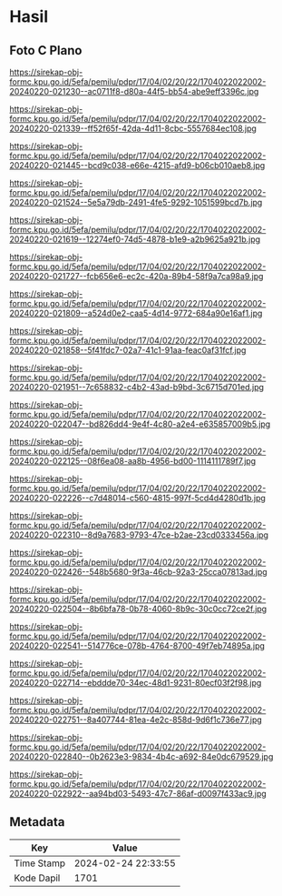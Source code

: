 # Hasil

## Foto C Plano

https://sirekap-obj-formc.kpu.go.id/5efa/pemilu/pdpr/17/04/02/20/22/1704022022002-20240220-021230--ac0711f8-d80a-44f5-bb54-abe9eff3396c.jpg

https://sirekap-obj-formc.kpu.go.id/5efa/pemilu/pdpr/17/04/02/20/22/1704022022002-20240220-021339--ff52f65f-42da-4d11-8cbc-5557684ec108.jpg

https://sirekap-obj-formc.kpu.go.id/5efa/pemilu/pdpr/17/04/02/20/22/1704022022002-20240220-021445--bcd9c038-e66e-4215-afd9-b06cb010aeb8.jpg

https://sirekap-obj-formc.kpu.go.id/5efa/pemilu/pdpr/17/04/02/20/22/1704022022002-20240220-021524--5e5a79db-2491-4fe5-9292-1051599bcd7b.jpg

https://sirekap-obj-formc.kpu.go.id/5efa/pemilu/pdpr/17/04/02/20/22/1704022022002-20240220-021619--12274ef0-74d5-4878-b1e9-a2b9625a921b.jpg

https://sirekap-obj-formc.kpu.go.id/5efa/pemilu/pdpr/17/04/02/20/22/1704022022002-20240220-021727--fcb656e6-ec2c-420a-89b4-58f9a7ca98a9.jpg

https://sirekap-obj-formc.kpu.go.id/5efa/pemilu/pdpr/17/04/02/20/22/1704022022002-20240220-021809--a524d0e2-caa5-4d14-9772-684a90e16af1.jpg

https://sirekap-obj-formc.kpu.go.id/5efa/pemilu/pdpr/17/04/02/20/22/1704022022002-20240220-021858--5f41fdc7-02a7-41c1-91aa-feac0af31fcf.jpg

https://sirekap-obj-formc.kpu.go.id/5efa/pemilu/pdpr/17/04/02/20/22/1704022022002-20240220-021951--7c658832-c4b2-43ad-b9bd-3c6715d701ed.jpg

https://sirekap-obj-formc.kpu.go.id/5efa/pemilu/pdpr/17/04/02/20/22/1704022022002-20240220-022047--bd826dd4-9e4f-4c80-a2e4-e635857009b5.jpg

https://sirekap-obj-formc.kpu.go.id/5efa/pemilu/pdpr/17/04/02/20/22/1704022022002-20240220-022125--08f6ea08-aa8b-4956-bd00-1114111789f7.jpg

https://sirekap-obj-formc.kpu.go.id/5efa/pemilu/pdpr/17/04/02/20/22/1704022022002-20240220-022226--c7d48014-c560-4815-997f-5cd4d4280d1b.jpg

https://sirekap-obj-formc.kpu.go.id/5efa/pemilu/pdpr/17/04/02/20/22/1704022022002-20240220-022310--8d9a7683-9793-47ce-b2ae-23cd0333456a.jpg

https://sirekap-obj-formc.kpu.go.id/5efa/pemilu/pdpr/17/04/02/20/22/1704022022002-20240220-022426--548b5680-9f3a-46cb-92a3-25cca07813ad.jpg

https://sirekap-obj-formc.kpu.go.id/5efa/pemilu/pdpr/17/04/02/20/22/1704022022002-20240220-022504--8b6bfa78-0b78-4060-8b9c-30c0cc72ce2f.jpg

https://sirekap-obj-formc.kpu.go.id/5efa/pemilu/pdpr/17/04/02/20/22/1704022022002-20240220-022541--514776ce-078b-4764-8700-49f7eb74895a.jpg

https://sirekap-obj-formc.kpu.go.id/5efa/pemilu/pdpr/17/04/02/20/22/1704022022002-20240220-022714--ebddde70-34ec-48d1-9231-80ecf03f2f98.jpg

https://sirekap-obj-formc.kpu.go.id/5efa/pemilu/pdpr/17/04/02/20/22/1704022022002-20240220-022751--8a407744-81ea-4e2c-858d-9d6f1c736e77.jpg

https://sirekap-obj-formc.kpu.go.id/5efa/pemilu/pdpr/17/04/02/20/22/1704022022002-20240220-022840--0b2623e3-9834-4b4c-a692-84e0dc679529.jpg

https://sirekap-obj-formc.kpu.go.id/5efa/pemilu/pdpr/17/04/02/20/22/1704022022002-20240220-022922--aa94bd03-5493-47c7-86af-d0097f433ac9.jpg


## Metadata

| Key        | Value               |
| ---------- | ------------------- |
| Time Stamp | 2024-02-24 22:33:55 |
| Kode Dapil | 1701                |



